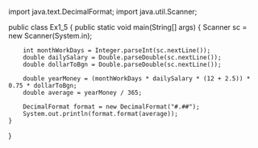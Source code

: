 import java.text.DecimalFormat;
import java.util.Scanner;

public class Ex1_5 {
    public static void main(String[] args) {
        Scanner sc = new Scanner(System.in);

        int monthWorkDays = Integer.parseInt(sc.nextLine());
        double dailySalary = Double.parseDouble(sc.nextLine());
        double dollarToBgn = Double.parseDouble(sc.nextLine());

        double yearMoney = (monthWorkDays * dailySalary * (12 + 2.5)) * 0.75 * dollarToBgn;
        double average = yearMoney / 365;

        DecimalFormat format = new DecimalFormat("#.##");
        System.out.println(format.format(average));
    }
}
